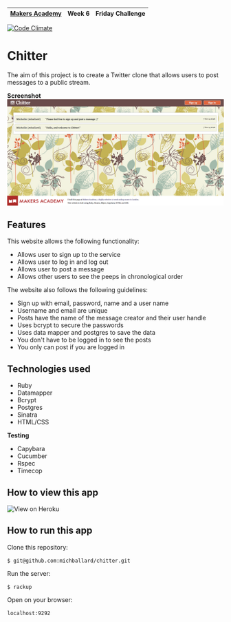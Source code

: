 | [Makers Academy](http://www.makersacademy.com) | Week 6 | Friday Challenge |
| ------ | ------ | ------ |

[![Code Climate](https://codeclimate.com/github/michballard/chitter/badges/gpa.svg)](https://codeclimate.com/github/michballard/chitter)

Chitter
=======

The aim of this project is to create a Twitter clone that allows users to post messages to a public stream.  

<strong>Screenshot</strong>
![Screenshot](/public/images/screenshot.png)


Features
--------
This website allows the following functionality:
- Allows user to sign up to the service
- Allows user to log in and log out
- Allows user to post a message
- Allows other users to see the peeps in chronological order

The website also follows the following guidelines:
- Sign up with email, password, name and a user name 
- Username and email are unique
- Posts have the name of the message creator and their user handle 
- Uses bcrypt to secure the passwords
- Uses data mapper and postgres to save the data
- You don't have to be logged in to see the posts
- You only can post if you are logged in

Technologies used
-----------------
- Ruby
- Datamapper
- Bcrypt
- Postgres
- Sinatra
- HTML/CSS

<strong>Testing</strong>
- Capybara
- Cucumber
- Rspec
- Timecop

How to view this app
--------------------
![View on Heroku](https://chittera.herokuapp.com/)

How to run this app
-------------------
Clone this repository:
```shell
$ git@github.com:michballard/chitter.git
```

Run the server:
```shell
$ rackup
```

Open on your browser:
```
localhost:9292
```